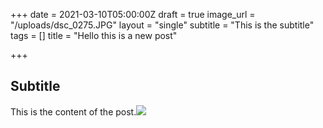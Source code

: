 +++
date = 2021-03-10T05:00:00Z
draft = true
image_url = "/uploads/dsc_0275.JPG"
layout = "single"
subtitle = "This is the subtitle"
tags = []
title = "Hello this is a new post"

+++
## Subtitle

This is the content of the post.![](/uploads/dsc_0275.JPG)